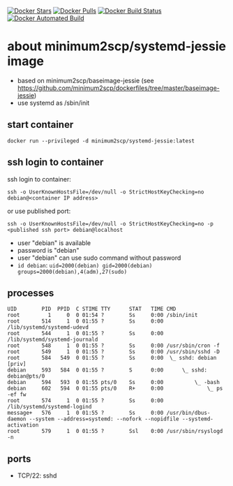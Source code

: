 [![Docker Stars](https://img.shields.io/docker/stars/minimum2scp/systemd-jessie.svg)]()
[![Docker Pulls](https://img.shields.io/docker/pulls/minimum2scp/systemd-jessie.svg)]()
[![Docker Build Status](https://img.shields.io/docker/build/minimum2scp/systemd-jessie.svg)]()
[![Docker Automated Build](https://img.shields.io/docker/automated/minimum2scp/systemd-jessie.svg)]()

# about minimum2scp/systemd-jessie image

 * based on minimum2scp/baseimage-jessie (see https://github.com/minimum2scp/dockerfiles/tree/master/baseimage-jessie)
 * use systemd as /sbin/init

## start container

```
docker run --privileged -d minimum2scp/systemd-jessie:latest
```

## ssh login to container

ssh login to container:

```
ssh -o UserKnownHostsFile=/dev/null -o StrictHostKeyChecking=no debian@<container IP address>
```

or use published port:

```
ssh -o UserKnownHostsFile=/dev/null -o StrictHostKeyChecking=no -p <published ssh port> debian@localhost
```

 * user "debian" is available
 * password is "debian"
 * user "debian" can use sudo command without password
 * `id debian`: `uid=2000(debian) gid=2000(debian) groups=2000(debian),4(adm),27(sudo)`

## processes

```
UID        PID  PPID  C STIME TTY      STAT   TIME CMD
root         1     0  0 01:54 ?        Ss     0:00 /sbin/init
root       514     1  0 01:55 ?        Ss     0:00 /lib/systemd/systemd-udevd
root       544     1  0 01:55 ?        Ss     0:00 /lib/systemd/systemd-journald
root       548     1  0 01:55 ?        Ss     0:00 /usr/sbin/cron -f
root       549     1  0 01:55 ?        Ss     0:00 /usr/sbin/sshd -D
root       584   549  0 01:55 ?        Ss     0:00  \_ sshd: debian [priv]
debian     593   584  0 01:55 ?        S      0:00      \_ sshd: debian@pts/0
debian     594   593  0 01:55 pts/0    Ss     0:00          \_ -bash
debian     602   594  0 01:55 pts/0    R+     0:00              \_ ps -ef fw
root       574     1  0 01:55 ?        Ss     0:00 /lib/systemd/systemd-logind
message+   576     1  0 01:55 ?        Ss     0:00 /usr/bin/dbus-daemon --system --address=systemd: --nofork --nopidfile --systemd-activation
root       579     1  0 01:55 ?        Ssl    0:00 /usr/sbin/rsyslogd -n
```

## ports

 * TCP/22: sshd

